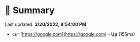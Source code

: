 # 📖 Summary
Last updated: **3/20/2022, 8:54:00 PM**

- `GET` [https://google.com](https://google.com) - **Up** (155ms)
